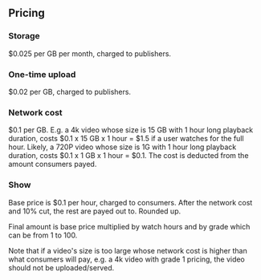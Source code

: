 ## Pricing

### Storage

$0.025 per GB per month, charged to publishers.

### One-time upload

$0.02 per GB, charged to publishers.

### Network cost

$0.1 per GB. E.g. a 4k video whose size is 15 GB with 1 hour long playback duration, costs $0.1 x 15 GB x 1 hour = $1.5 if a user watches for the full hour. Likely, a 720P video whose size is 1G with 1 hour long playback duration, costs $0.1 x 1 GB x 1 hour = $0.1. The cost is deducted from the amount consumers payed.

### Show

Base price is $0.1 per hour, charged to consumers. After the network cost and 10% cut, the rest are payed out to. Rounded up.

Final amount is base price multiplied by watch hours and by grade which can be from 1 to 100.

Note that if a video's size is too large whose network cost is higher than what consumers will pay, e.g. a 4k video with grade 1 pricing, the video should not be uploaded/served.
